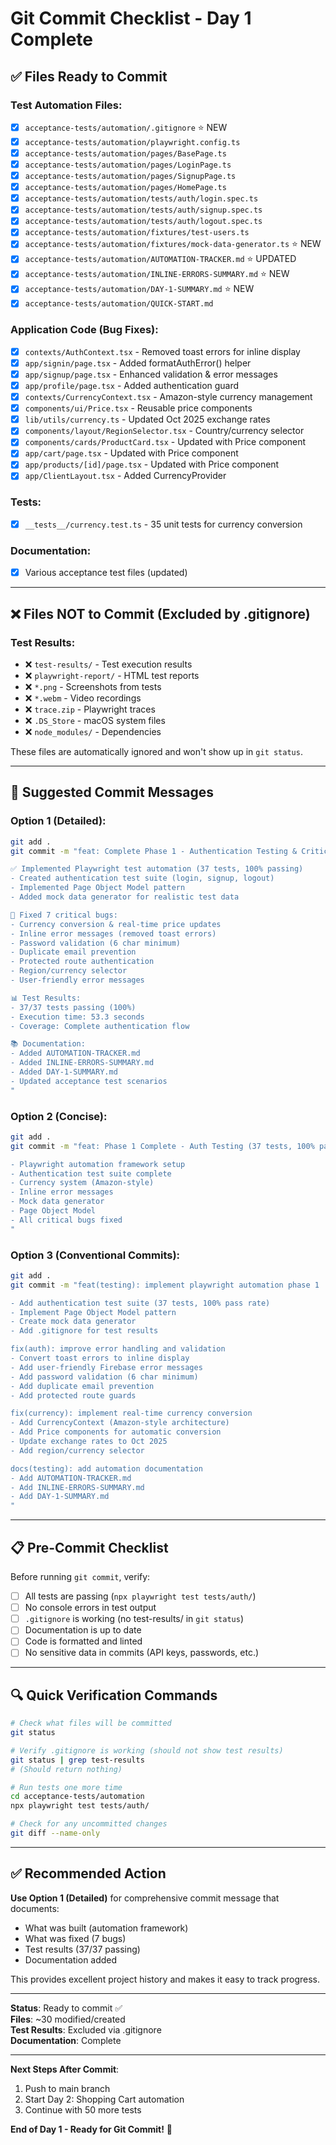 # Git Commit Checklist - Day 1 Complete

## ✅ Files Ready to Commit

### Test Automation Files:

- [x] `acceptance-tests/automation/.gitignore` ⭐ NEW
- [x] `acceptance-tests/automation/playwright.config.ts`
- [x] `acceptance-tests/automation/pages/BasePage.ts`
- [x] `acceptance-tests/automation/pages/LoginPage.ts`
- [x] `acceptance-tests/automation/pages/SignupPage.ts`
- [x] `acceptance-tests/automation/pages/HomePage.ts`
- [x] `acceptance-tests/automation/tests/auth/login.spec.ts`
- [x] `acceptance-tests/automation/tests/auth/signup.spec.ts`
- [x] `acceptance-tests/automation/tests/auth/logout.spec.ts`
- [x] `acceptance-tests/automation/fixtures/test-users.ts`
- [x] `acceptance-tests/automation/fixtures/mock-data-generator.ts` ⭐ NEW
- [x] `acceptance-tests/automation/AUTOMATION-TRACKER.md` ⭐ UPDATED
- [x] `acceptance-tests/automation/INLINE-ERRORS-SUMMARY.md` ⭐ NEW
- [x] `acceptance-tests/automation/DAY-1-SUMMARY.md` ⭐ NEW
- [x] `acceptance-tests/automation/QUICK-START.md`

### Application Code (Bug Fixes):

- [x] `contexts/AuthContext.tsx` - Removed toast errors for inline display
- [x] `app/signin/page.tsx` - Added formatAuthError() helper
- [x] `app/signup/page.tsx` - Enhanced validation & error messages
- [x] `app/profile/page.tsx` - Added authentication guard
- [x] `contexts/CurrencyContext.tsx` - Amazon-style currency management
- [x] `components/ui/Price.tsx` - Reusable price components
- [x] `lib/utils/currency.ts` - Updated Oct 2025 exchange rates
- [x] `components/layout/RegionSelector.tsx` - Country/currency selector
- [x] `components/cards/ProductCard.tsx` - Updated with Price component
- [x] `app/cart/page.tsx` - Updated with Price component
- [x] `app/products/[id]/page.tsx` - Updated with Price component
- [x] `app/ClientLayout.tsx` - Added CurrencyProvider

### Tests:

- [x] `__tests__/currency.test.ts` - 35 unit tests for currency conversion

### Documentation:

- [x] Various acceptance test files (updated)

---

## ❌ Files NOT to Commit (Excluded by .gitignore)

### Test Results:

- ❌ `test-results/` - Test execution results
- ❌ `playwright-report/` - HTML test reports
- ❌ `*.png` - Screenshots from tests
- ❌ `*.webm` - Video recordings
- ❌ `trace.zip` - Playwright traces
- ❌ `.DS_Store` - macOS system files
- ❌ `node_modules/` - Dependencies

These files are automatically ignored and won't show up in `git status`.

---

## 🚀 Suggested Commit Messages

### Option 1 (Detailed):

```bash
git add .
git commit -m "feat: Complete Phase 1 - Authentication Testing & Critical Bug Fixes

✅ Implemented Playwright test automation (37 tests, 100% passing)
- Created authentication test suite (login, signup, logout)
- Implemented Page Object Model pattern
- Added mock data generator for realistic test data

🐛 Fixed 7 critical bugs:
- Currency conversion & real-time price updates
- Inline error messages (removed toast errors)
- Password validation (6 char minimum)
- Duplicate email prevention
- Protected route authentication
- Region/currency selector
- User-friendly error messages

📊 Test Results:
- 37/37 tests passing (100%)
- Execution time: 53.3 seconds
- Coverage: Complete authentication flow

📚 Documentation:
- Added AUTOMATION-TRACKER.md
- Added INLINE-ERRORS-SUMMARY.md
- Added DAY-1-SUMMARY.md
- Updated acceptance test scenarios
"
```

### Option 2 (Concise):

```bash
git add .
git commit -m "feat: Phase 1 Complete - Auth Testing (37 tests, 100% pass) + 7 Bug Fixes

- Playwright automation framework setup
- Authentication test suite complete
- Currency system (Amazon-style)
- Inline error messages
- Mock data generator
- Page Object Model
- All critical bugs fixed
"
```

### Option 3 (Conventional Commits):

```bash
git add .
git commit -m "feat(testing): implement playwright automation phase 1

- Add authentication test suite (37 tests, 100% pass rate)
- Implement Page Object Model pattern
- Create mock data generator
- Add .gitignore for test results

fix(auth): improve error handling and validation
- Convert toast errors to inline display
- Add user-friendly Firebase error messages
- Add password validation (6 char minimum)
- Add duplicate email prevention
- Add protected route guards

fix(currency): implement real-time currency conversion
- Add CurrencyContext (Amazon-style architecture)
- Add Price components for automatic conversion
- Update exchange rates to Oct 2025
- Add region/currency selector

docs(testing): add automation documentation
- Add AUTOMATION-TRACKER.md
- Add INLINE-ERRORS-SUMMARY.md
- Add DAY-1-SUMMARY.md
"
```

---

## 📋 Pre-Commit Checklist

Before running `git commit`, verify:

- [ ] All tests are passing (`npx playwright test tests/auth/`)
- [ ] No console errors in test output
- [ ] `.gitignore` is working (no test-results/ in `git status`)
- [ ] Documentation is up to date
- [ ] Code is formatted and linted
- [ ] No sensitive data in commits (API keys, passwords, etc.)

---

## 🔍 Quick Verification Commands

```bash
# Check what files will be committed
git status

# Verify .gitignore is working (should not show test results)
git status | grep test-results
# (Should return nothing)

# Run tests one more time
cd acceptance-tests/automation
npx playwright test tests/auth/

# Check for any uncommitted changes
git diff --name-only
```

---

## ✅ Recommended Action

**Use Option 1 (Detailed)** for comprehensive commit message that documents:

- What was built (automation framework)
- What was fixed (7 bugs)
- Test results (37/37 passing)
- Documentation added

This provides excellent project history and makes it easy to track progress.

---

**Status**: Ready to commit ✅  
**Files**: ~30 modified/created  
**Test Results**: Excluded via .gitignore  
**Documentation**: Complete

---

**Next Steps After Commit**:

1. Push to main branch
2. Start Day 2: Shopping Cart automation
3. Continue with 50 more tests

**End of Day 1 - Ready for Git Commit!** 🎉
